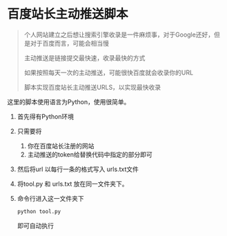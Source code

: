 # 百度站长主动推送脚本

> 个人网站建立之后想让搜索引擎收录是一件麻烦事，对于Google还好，但是对于百度而言，可能会相当慢
>
> 主动推送是链接提交最快速，收录最快的方式
>
> 如果按照每天一次的主动推送，可能很快百度就会收录你的URL
>
> 脚本实现百度站长主动推送URLS，以实现最快收录

这里的脚本使用语言为Python，使用很简单。

1. 首先得有Python环境

2. 只需要将 

   1. 你在百度站长注册的网站
   2. 主动推送的token给替换代码中指定的部分即可

3. 然后将url 以每行一条的格式写入 urls.txt文件

4. 将tool.py 和  urls.txt 放在同一文件夹下。

5. 命令行进入这一文件夹下

   ``` python
   python tool.py
   ```

   即可自动执行
